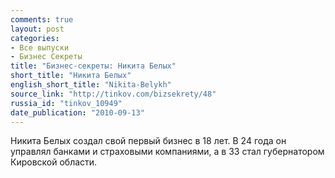 ```yaml
---
comments: true
layout: post
categories:
- Все выпуски
- Бизнес Секреты
title: "Бизнес-секреты: Никита Белых"
short_title: "Никита Белых"
english_short_title: "Nikita-Belykh"
source_link: "http://tinkov.com/bizsekrety/48"
russia_id: "tinkov_10949"
date_publication: "2010-09-13"
---
```

Никита Белых создал свой первый бизнес в 18 лет. В 24 года он управлял банками и страховыми компаниями, а в 33 стал губернатором Кировской области.

